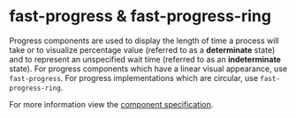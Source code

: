 # fast-progress & fast-progress-ring
Progress components are used to display the length of time a process will take or to visualize percentage value (referred to as a **determinate** state) and to represent an unspecified wait time (referred to as an **indeterminate** state). For progress components which have a linear visual appearance, use `fast-progress`. For progress implementations which are circular, use `fast-progress-ring`.

For more information view the [component specification](../../../fast-foundation/src/progress/progress.spec.md).